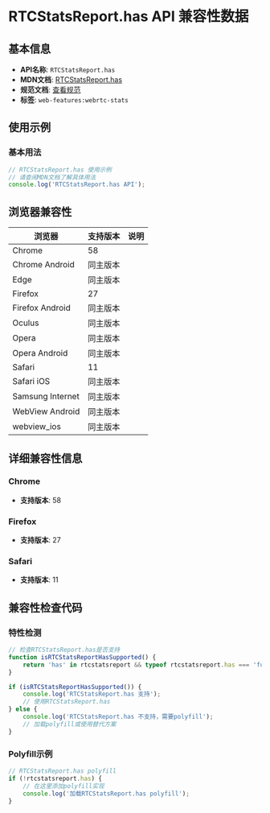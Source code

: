 # RTCStatsReport.has API 兼容性数据

## 基本信息

- **API名称**: `RTCStatsReport.has`
- **MDN文档**: [RTCStatsReport.has](https://developer.mozilla.org/docs/Web/API/RTCStatsReport/has)
- **规范文档**: [查看规范](https://w3c.github.io/webrtc-pc/#dom-rtcstatsreport)
- **标签**: `web-features:webrtc-stats`

## 使用示例

### 基本用法

```javascript
// RTCStatsReport.has 使用示例
// 请查阅MDN文档了解具体用法
console.log('RTCStatsReport.has API');
```

## 浏览器兼容性

| 浏览器 | 支持版本 | 说明 |
|--------|----------|------|
| Chrome | 58 |  |
| Chrome Android | 同主版本 |  |
| Edge | 同主版本 |  |
| Firefox | 27 |  |
| Firefox Android | 同主版本 |  |
| Oculus | 同主版本 |  |
| Opera | 同主版本 |  |
| Opera Android | 同主版本 |  |
| Safari | 11 |  |
| Safari iOS | 同主版本 |  |
| Samsung Internet | 同主版本 |  |
| WebView Android | 同主版本 |  |
| webview_ios | 同主版本 |  |

## 详细兼容性信息

### Chrome

- **支持版本**: 58

### Firefox

- **支持版本**: 27

### Safari

- **支持版本**: 11

## 兼容性检查代码

### 特性检测

```javascript
// 检查RTCStatsReport.has是否支持
function isRTCStatsReportHasSupported() {
    return 'has' in rtcstatsreport && typeof rtcstatsreport.has === 'function';
}

if (isRTCStatsReportHasSupported()) {
    console.log('RTCStatsReport.has 支持');
    // 使用RTCStatsReport.has
} else {
    console.log('RTCStatsReport.has 不支持，需要polyfill');
    // 加载polyfill或使用替代方案
}
```

### Polyfill示例

```javascript
// RTCStatsReport.has polyfill
if (!rtcstatsreport.has) {
    // 在这里添加polyfill实现
    console.log('加载RTCStatsReport.has polyfill');
}
```

